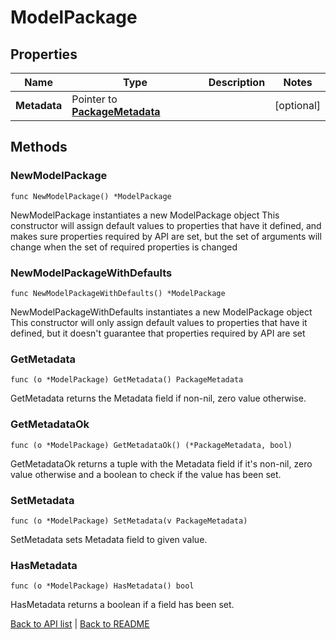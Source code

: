 # ModelPackage

## Properties

Name | Type | Description | Notes
------------ | ------------- | ------------- | -------------
**Metadata** | Pointer to [**PackageMetadata**](PackageMetadata.md) |  | [optional] 

## Methods

### NewModelPackage

`func NewModelPackage() *ModelPackage`

NewModelPackage instantiates a new ModelPackage object
This constructor will assign default values to properties that have it defined,
and makes sure properties required by API are set, but the set of arguments
will change when the set of required properties is changed

### NewModelPackageWithDefaults

`func NewModelPackageWithDefaults() *ModelPackage`

NewModelPackageWithDefaults instantiates a new ModelPackage object
This constructor will only assign default values to properties that have it defined,
but it doesn't guarantee that properties required by API are set

### GetMetadata

`func (o *ModelPackage) GetMetadata() PackageMetadata`

GetMetadata returns the Metadata field if non-nil, zero value otherwise.

### GetMetadataOk

`func (o *ModelPackage) GetMetadataOk() (*PackageMetadata, bool)`

GetMetadataOk returns a tuple with the Metadata field if it's non-nil, zero value otherwise
and a boolean to check if the value has been set.

### SetMetadata

`func (o *ModelPackage) SetMetadata(v PackageMetadata)`

SetMetadata sets Metadata field to given value.

### HasMetadata

`func (o *ModelPackage) HasMetadata() bool`

HasMetadata returns a boolean if a field has been set.


[Back to API list](../README.md#documentation-for-api-endpoints) | [Back to README](../README.md)
